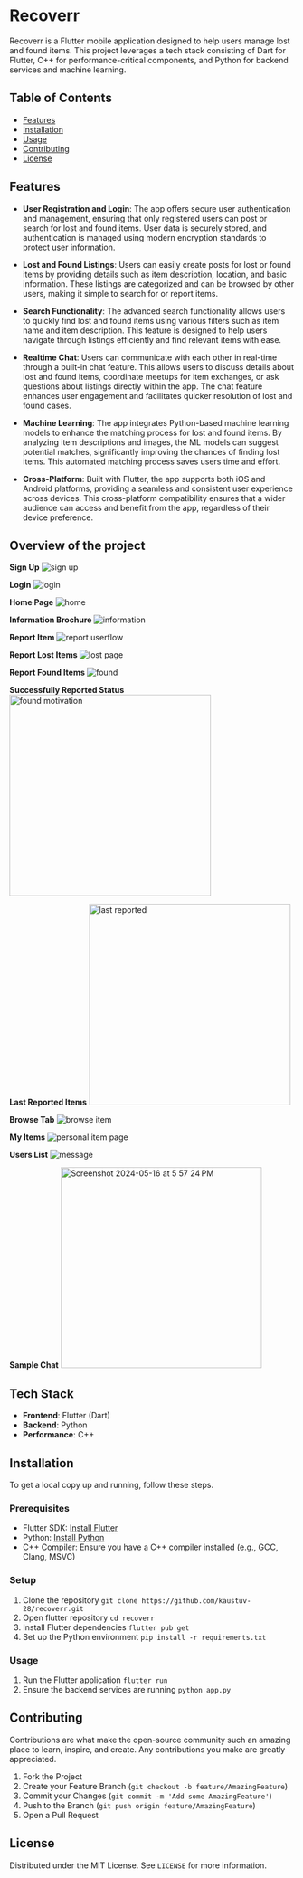 # Recoverr

Recoverr is a Flutter mobile application designed to help users manage lost and found items. This project leverages a tech stack consisting of Dart for Flutter, C++ for performance-critical components, and Python for backend services and machine learning.

## Table of Contents

- [Features](#features)
- [Installation](#installation)
- [Usage](#usage)
- [Contributing](#contributing)
- [License](#license)

## Features

- **User Registration and Login**: The app offers secure user authentication and management, ensuring that only registered users can post or search for lost and found items. User data is securely stored, and authentication is managed using modern encryption standards to protect user information.

- **Lost and Found Listings**: Users can easily create posts for lost or found items by providing details such as item description, location, and basic information. These listings are categorized and can be browsed by other users, making it simple to search for or report items.

- **Search Functionality**: The advanced search functionality allows users to quickly find lost and found items using various filters such as item name and item description. This feature is designed to help users navigate through listings efficiently and find relevant items with ease.

- **Realtime Chat**: Users can communicate with each other in real-time through a built-in chat feature. This allows users to discuss details about lost and found items, coordinate meetups for item exchanges, or ask questions about listings directly within the app. The chat feature enhances user engagement and facilitates quicker resolution of lost and found cases.

- **Machine Learning**: The app integrates Python-based machine learning models to enhance the matching process for lost and found items. By analyzing item descriptions and images, the ML models can suggest potential matches, significantly improving the chances of finding lost items. This automated matching process saves users time and effort.

- **Cross-Platform**: Built with Flutter, the app supports both iOS and Android platforms, providing a seamless and consistent user experience across devices. This cross-platform compatibility ensures that a wider audience can access and benefit from the app, regardless of their device preference.


## Overview of the project

**Sign Up**
![sign up](https://github.com/Ankit-Ransh/Recoverr/assets/98517507/d3e0da90-96a0-4fa7-ba19-d085a155acc3)

**Login**
![login](https://github.com/Ankit-Ransh/Recoverr/assets/98517507/344a61e8-3bba-4571-b9d9-94fb656a881f)

**Home Page**
![home](https://github.com/Ankit-Ransh/Recoverr/assets/98517507/fbb8da71-1828-4973-b8ff-ddf19d7e12dd)

**Information Brochure**
![information](https://github.com/Ankit-Ransh/Recoverr/assets/98517507/94a25bec-3f98-4346-b7b3-49dce63a12ab)

**Report Item**
![report userflow](https://github.com/Ankit-Ransh/Recoverr/assets/98517507/e08b6ca3-00b3-494f-b239-e432c44dca42)

**Report Lost Items**
![lost page](https://github.com/Ankit-Ransh/Recoverr/assets/98517507/d836f048-d27f-4dda-9adf-d118d0c8e1a8)

**Report Found Items**
![found](https://github.com/Ankit-Ransh/Recoverr/assets/98517507/eeef2193-9dac-4917-9228-d6ef21b0ec63)

**Successfully Reported Status**
<img width="356" alt="found motivation" src="https://github.com/Ankit-Ransh/Recoverr/assets/98517507/ef949a9c-69c7-49ae-9d20-599f154afbdd">

**Last Reported Items**
<img width="356" alt="last reported" src="https://github.com/Ankit-Ransh/Recoverr/assets/98517507/202e1048-8303-4566-9ab4-7a7735128fb7">

**Browse Tab**
![browse item](https://github.com/Ankit-Ransh/Recoverr/assets/98517507/a20d2adc-0c43-4dde-aa57-0319ab6f90e7)

**My Items**
![personal item page](https://github.com/Ankit-Ransh/Recoverr/assets/98517507/9149777a-dece-4191-bfe7-c0ca75622704)

**Users List**
![message](https://github.com/Ankit-Ransh/Recoverr/assets/98517507/ffc90137-44cd-4058-acb0-2f21488292f1)

**Sample Chat**
<img width="355" alt="Screenshot 2024-05-16 at 5 57 24 PM" src="https://github.com/Ankit-Ransh/Recoverr/assets/98517507/8e01cb7e-1976-4a85-bfab-36ddd4e3ebc8">


## Tech Stack

- **Frontend**: Flutter (Dart)
- **Backend**: Python
- **Performance**: C++

## Installation

To get a local copy up and running, follow these steps.

### Prerequisites

- Flutter SDK: [Install Flutter](https://flutter.dev/docs/get-started/install)
- Python: [Install Python](https://www.python.org/downloads/)
- C++ Compiler: Ensure you have a C++ compiler installed (e.g., GCC, Clang, MSVC)

### Setup

1. Clone the repository ```git clone https://github.com/kaustuv-28/recoverr.git ```
2. Open flutter repository ```cd recoverr ```
3. Install Flutter dependencies ``` flutter pub get ```
4. Set up the Python environment ``` pip install -r requirements.txt ``` 

### Usage

1. Run the Flutter application ``` flutter run ```
2. Ensure the backend services are running ``` python app.py ```

## Contributing

Contributions are what make the open-source community such an amazing place to learn, inspire, and create. Any contributions you make are greatly appreciated.

1. Fork the Project
2. Create your Feature Branch (`git checkout -b feature/AmazingFeature`)
3. Commit your Changes (`git commit -m 'Add some AmazingFeature'`)
4. Push to the Branch (`git push origin feature/AmazingFeature`)
5. Open a Pull Request

## License

Distributed under the MIT License. See `LICENSE` for more information.

